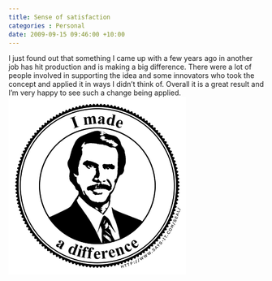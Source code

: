 ```yaml
---
title: Sense of satisfaction
categories : Personal
date: 2009-09-15 09:46:00 +10:00
---
```


I just found out that something I came up with a few years ago in another job has hit production and is making a big difference. There were a lot of people involved in supporting the idea and some innovators who took the concept and applied it in ways I didn’t think of. Overall it is a great result and I’m very happy to see such a change being applied.![seal][0]

[0]: /files/seal.gif
